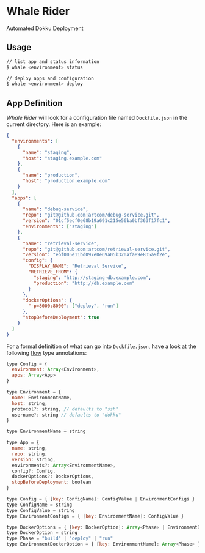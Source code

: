 # Whale Rider

Automated Dokku Deployment

## Usage

```bash
// list app and status information
$ whale <environment> status

// deploy apps and configuration
$ whale <environment> deploy
```

## App Definition

_Whale Rider_ will look for a configuration file named `Dockfile.json` in the current directory. Here is an example:

```json
{
  "environments": [
    {
      "name": "staging",
      "host": "staging.example.com"
    },
    {
      "name": "production",
      "host": "production.example.com"
    }
  ],
  "apps": [
    {
      "name": "debug-service",
      "repo": "git@github.com:artcom/debug-service.git",
      "version": "01cf5ecf0e68b19a691c215e56ba0bf363f17fc1",
      "environments": ["staging"]
    },
    {
      "name": "retrieval-service",
      "repo": "git@github.com:artcom/retrieval-service.git",
      "version": "ebf005e11bd097e0e69a05b320afa89e835a9f2e",
      "config": {
        "DISPLAY_NAME": "Retrieval Service",
        "RETRIEVE_FROM": {
          "staging": "http://staging-db.example.com",
          "production": "http://db.example.com"
        }
      },
      "dockerOptions": {
        "-p=8000:8000": ["deploy", "run"]
      },
      "stopBeforeDeployment": true
    }
  ]
}
```

For a formal definition of what can go into `Dockfile.json`, have a look at the following [flow](http://flowtype.org) type annotations:

```javascript
type Config = {
  environment: Array<Environment>,
  apps: Array<App>
}

type Environment = {
  name: EnvironmentName,
  host: string,
  protocol?: string, // defaults to "ssh"
  username?: string // defaults to "dokku"
}

type EnvironmentName = string

type App = {
  name: string,
  repo: string,
  version: string,
  environments?: Array<EnvironmentName>,
  config?: Config,
  dockerOptions?: DockerOptions,
  stopBeforeDeployment: boolean
}

type Config = { [key: ConfigName]: ConfigValue | EnvironmentConfigs }
type ConfigName = string
type ConfigValue = string
type EnvironmentConfigs = { [key: EnvironmentName]: ConfigValue }

type DockerOptions = { [key: DockerOption]: Array<Phase> | EnvironmentDockerOption }
type DockerOption = string
type Phase = "build" | "deploy" | "run"
type EnvironmentDockerOption = { [key: EnvironmentName]: Array<Phase> }
```
